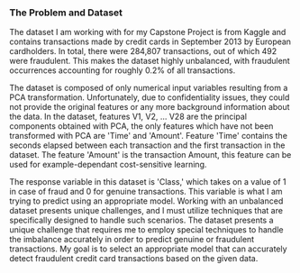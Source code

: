 ### The Problem and Dataset

The dataset I am working with for my Capstone Project is from Kaggle and contains transactions made by credit cards in September 2013 by European cardholders. In total, there were 284,807 transactions, out of which 492 were fraudulent. This makes the dataset highly unbalanced, with fraudulent occurrences accounting for roughly 0.2% of all transactions.

The dataset is composed of only numerical input variables resulting from a PCA transformation. Unfortunately, due to confidentiality issues, they could not provide the original features or any more background information about the data. In the dataset, features V1, V2, … V28 are the principal components obtained with PCA, the only features which have not been transformed with PCA are 'Time' and 'Amount'. Feature 'Time' contains the seconds elapsed between each transaction and the first transaction in the dataset. The feature 'Amount' is the transaction Amount, this feature can be used for example-dependant cost-sensitive learning.

The response variable in this dataset is 'Class,' which takes on a value of 1 in case of fraud and 0 for genuine transactions. This variable is what I am trying to predict using an appropriate model. Working with an unbalanced dataset presents unique challenges, and I must utilize techniques that are specifically designed to handle such scenarios. The dataset presents a unique challenge that requires me to employ special techniques to handle the imbalance accurately in order to predict genuine or fraudulent transactions. My goal is to select an appropriate model that can accurately detect fraudulent credit card transactions based on the given data. 

